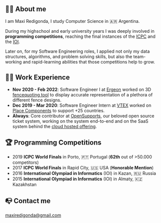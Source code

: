 ## 👋🏽 About me

I am Maxi Redigonda, I study Computer Science in 🇦🇷 Argentina.

During my highschool and early university years I was deeply involved in **programming competitions**, reaching the final instances of the [ICPC](https://icpc.global/) and the [IOI](https://ioinformatics.org/).

Later on, for my Software Engineering roles, I applied not only my data structures, algorithms, and problem solving skills, but also the team-working and rapid-learning abilities that those competitions help to grow.

## 👷🏽 Work Experience

- **Nov 2020 - Feb 2022**: Software Engineer I at [Ergeon](https://www.ergeon.com/) worked on 3D [fencequoting tool](https://fencequoting.com/) to display accurate representation of a plethora of different fence designs.
- **Dec 2019 - Mar 2020**: Software Engineer Intern at [VTEX](https://vtex.com/us-en/) worked on [Place Components](https://github.com/vtex-apps/place-components) to support +25 countries.
- **Always**: Core contributor at [OpenSupports](https://www.opensupports.com/), our beloved open source ticket system, working on the system end-to-end and on the SaaS system behind the [cloud hosted offering](opensupports.com/pricing).

## 🏆 Programming Competitions

- 2019 **ICPC World Finals** in Porto, 🇵🇹 Portugal (**62th** out of >50.000 competitors)
- 2017 **ICPC World Finals** in Rapid City, 🇺🇸 USA (**Honorable Mention**)
- 2016 **International Olympiad in Informatics** (IOI) in Kazan, 🇷🇺 Russia
- 2015 **International Olympiad in Informatics** (IOI) in Almaty, 🇰🇿 Kazakhstan

## 📭 Contact me

maxiredigonda@gmail.com
